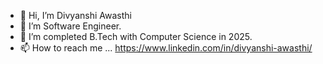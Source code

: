 - 👋 Hi, I’m Divyanshi Awasthi
- 👀 I’m Software Engineer.
- 🌱 I’m completed B.Tech with Computer Science in 2025.
- 📫 How to reach me ...  https://www.linkedin.com/in/divyanshi-awasthi/

<!---
Divv1524/Divv1524 is a ✨ special ✨ repository because its `README.md` (this file) appears on your GitHub profile.
You can click the Preview link to take a look at your changes.
--->
